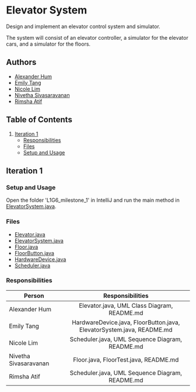 # Elevator System

Design and implement an elevator control system and simulator.

The system will consist of an elevator controller, a simulator for the elevator cars, and a simulator for the floors.

<!-- Authors -->
## Authors
* [Alexander Hum](https://github.com/alexhum)
* [Emily Tang](https://github.com/emilyxtang)
* [Nicole Lim](https://github.com/nnicolell)
* [Nivetha Sivasaravanan](https://github.com/nive024)
* [Rimsha Atif](https://github.com/rimshaatif)

## Table of Contents

1. [Iteration 1](#Iteration-1)
   * [Responsibilities](#Responsibilities)
   * [Files](#Files)
   * [Setup and Usage](#Setup-and-Usage)

<!-- Iteration 1 -->
## Iteration 1

<!-- Set-up Instructions -->
### Setup and Usage

Open the folder 'L1G6_milestone_1' in IntelliJ and run the main method in [ElevatorSystem.java](https://github.com/nnicolell/elevator-system/blob/master/src/ElevatorSystem.java).

<!-- Files -->
### Files
* [Elevator.java](https://github.com/nnicolell/elevator-system/blob/master/src/Elevator.java)
* [ElevatorSystem.java](https://github.com/nnicolell/elevator-system/blob/master/src/ElevatorSystem.java)
* [Floor.java](https://github.com/nnicolell/elevator-system/blob/master/src/Floor.java)
* [FloorButton.java](https://github.com/nnicolell/elevator-system/blob/master/src/FloorButton.java)
* [HardwareDevice.java](https://github.com/nnicolell/elevator-system/blob/master/src/HardwareDevice.java)
* [Scheduler.java](https://github.com/nnicolell/elevator-system/blob/master/src/Scheduler.java)

<!-- Responsibilities -->
### Responsibilities
| Person                   | Responsibilities                                                      |         
| ------------------------ |:---------------------------------------------------------------------:|
| Alexander Hum            | Elevator.java, UML Class Diagram, README.md                           |
| Emily Tang               | HardwareDevice.java, FloorButton.java, ElevatorSystem.java, README.md | 
| Nicole Lim               | Scheduler.java, UML Sequence Diagram, README.md                       |
| Nivetha Sivasaravanan    | Floor.java, FloorTest.java, README.md                                 |
| Rimsha Atif              | Scheduler.java, UML Sequence Diagram, README.md                       |
